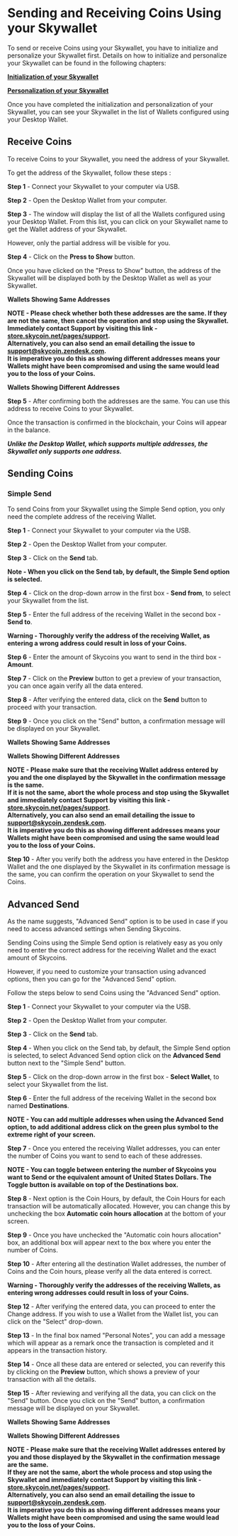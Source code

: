 # Sending and Receiving Coins Using your Skywallet

To send or receive Coins using your Skywallet, you have to initialize and personalize your Skywallet first. Details on how to initialize and personalize your Skywallet can be found in the following chapters:

**[Initialization of your Skywallet](https://github.com/skycoin/hardware-wallet/wiki/Initialize-the-wallet-setting-up)**

**[Personalization of your Skywallet](https://github.com/skycoin/hardware-wallet/wiki/Getting-to-know-the-wallet)**

Once you have completed the initialization and personalization of your Skywallet, you can see your Skywallet in the list of Wallets configured using your Desktop Wallet.

<Screenshot of the Desktop Wallet showing the list of configured Wallets>

## Receive Coins

To receive Coins to your Skywallet, you need the address of your Skywallet.

To get the address of the Skywallet, follow these steps :

**Step 1** - Connect your Skywallet to your computer via USB.

**Step 2** - Open the Desktop Wallet from your computer.

**Step 3** - The window will display the list of all the Wallets configured using your Desktop Wallet. From this list, you can click on your Skywallet name to get the Wallet address of your Skywallet.

However, only the partial address will be visible for you.

<Screenshot of the Desktop Wallet after clicking on the Skywallet name and displaying the partial address>

**Step 4** - Click on the **Press to Show** button.

Once you have clicked on the "Press to Show" button, the address of the Skywallet will be displayed both by the Desktop Wallet as well as your Skywallet.

**Wallets Showing Same Addresses**

<Screenshot and image of the same address being displayed>

**NOTE - Please check whether both these addresses are the same. If they are not the same, then cancel the operation and stop using the Skywallet. Immediately contact Support by visiting this link - [store.skycoin.net/pages/support](store.skycoin.net/pages/support).  
Alternatively, you can also send an email detailing the issue to **support@skycoin.zendesk.com**.  
It is imperative you do this as showing different addresses means your Wallets might have been compromised and using the same would lead you to the loss of your Coins.**

**Wallets Showing Different Addresses**

<Screenshot and image of different addresses being displayed>

**Step 5** - After confirming both the addresses are the same. You can use this address to receive Coins to your Skywallet. 

Once the transaction is confirmed in the blockchain, your Coins will appear in the balance.

***Unlike the Desktop Wallet, which supports multiple addresses, the Skywallet only supports one address.***

## Sending Coins

### Simple Send

To send Coins from your Skywallet using the Simple Send option, you only need the complete address of the receiving Wallet.

**Step 1** - Connect your Skywallet to your computer via the USB.

**Step 2** - Open the Desktop Wallet from your computer.

**Step 3** - Click on the **Send** tab.

<Screenshot of the Desktop Wallet showing the Send window>

**Note - When you click on the Send tab, by default, the Simple Send option is selected.** 

**Step 4** - Click on the drop-down arrow in the first box - **Send from**, to select your Skywallet from the list.

<Screenshot highlighting the click on the drop-down and highlighting the Skywallet from the list of Wallets >

**Step 5** - Enter the full address of the receiving Wallet in the second box - **Send to**.

<Screenshot of a dummy address entered into the Send to box>

**Warning - Thoroughly verify the address of the receiving Wallet, as entering a wrong address could result in loss of your Coins.**

**Step 6** - Enter the amount of Skycoins you want to send in the third box - **Amount**.

<Screenshot of the Desktop Wallet with a certain amount entered and highlighted>

**Step 7** - Click on the **Preview** button to get a preview of your transaction, you can once again verify all the data entered.

<Screenshot with the Preview button highlighted and then the Screenshot of the window showing the preview of the transaction>

**Step 8** - After verifying the entered data, click on the **Send** button to proceed with your transaction.

<Screenshot of the Desktop Wallet with the Send button highlighted>

**Step 9** - Once you click on the "Send" button, a confirmation message will be displayed on your Skywallet.
<image of the Skywallet display screen with the confirmation message to send a certain amount of Coins to a specific address>

**Wallets Showing Same Addresses**
<Screenshot and image of the same address being displayed>

**Wallets Showing Different Addresses**
<Screenshot and image of different address being displayed>

 **NOTE - Please make sure that the receiving Wallet address entered by you and the one displayed by the Skywallet in the confirmation message is the same.  
 If it is not the same, abort the whole process and stop using the Skywallet and immediately contact Support by visiting this link - [store.skycoin.net/pages/support](store.skycoin.net/pages/support).  
Alternatively, you can also send an email detailing the issue to **support@skycoin.zendesk.com**.  
 It is imperative you do this as showing different addresses means your Wallets might have been compromised and using the same would lead you to the loss of your Coins.**

**Step 10** - After you verify both the address you have entered in the Desktop Wallet and the one displayed by the Skywallet in its confirmation message is the same, you can confirm the operation on your Skywallet to send the Coins. 
 
 ## Advanced Send
 
As the name suggests, "Advanced Send" option is to be used in case if you need to access advanced settings when Sending Skycoins.

Sending Coins using the Simple Send option is relatively easy as you only need to enter the correct address for the receiving Wallet and the exact amount of Skycoins.

However, if you need to customize your transaction using advanced options, then you can go for the "Advanced Send" option.

Follow the steps below to send Coins using the "Advanced Send" option.

**Step 1** - Connect your Skywallet to your computer via the USB.

**Step 2** - Open the Desktop Wallet from your computer.

**Step 3** - Click on the **Send** tab.
<Screenshot of the Desktop Wallet showing the Send window>

**Step 4** - When you click on the Send tab, by default, the Simple Send option is selected, to select Advanced Send option click on the **Advanced Send** button next to the "Simple Send" button.
<Screenshot highlighting the advanced send button in the send tab>

**Step 5** - Click on the drop-down arrow in the first box - **Select Wallet**, to select your Skywallet from the list.
<Screenshot highlighting the click on the drop-down and highlighting the Skywallet from the list of Wallets >

**Step 6** - Enter the full address of the receiving Wallet in the second box named **Destinations**.
<Screenshot of at least two dummy addresses entered into the Destinations box>

**NOTE - You can add multiple addresses when using the Advanced Send option, to add additional address click on the green plus symbol to the extreme right of your screen.**
<Screenshot highlighting the green plus symbol>

**Step 7** - Once you entered the receiving Wallet addresses, you can enter the number of Coins you want to send to each of these addresses.

**NOTE - You can toggle between entering the number of Skycoins you want to Send or the equivalent amount of United States Dollars. The Toggle button is available on top of the Destinations box.**

<Screenshot highlighting the toggle button between Sky and USD>

**Step 8** - Next option is the Coin Hours, by default, the Coin Hours for each transaction will be automatically allocated. However, you can change this by unchecking the box **Automatic coin hours allocation** at the bottom of your screen.
<Screenshot highlighting the automatic coin hours allocation box>

**Step 9** - Once you have unchecked the "Automatic coin hours allocation" box, an additional box will appear next to the box where you enter the number of Coins.
<Screenshot highlighting the Coin hours box>

**Step 10** - After entering all the destination Wallet addresses, the number of Coins and the Coin hours, please verify all the data entered is correct.

**Warning - Thoroughly verify the addresses of the receiving Wallets, as entering wrong addresses could result in loss of your Coins.**

**Step 12** - After verifying the entered data, you can proceed to enter the Change address. If you wish to use a Wallet from the Wallet list, you can click on the "Select" drop-down.
<Screenshot highlighting the change address box and showing the Wallet list by highlighting and clicking on the drop down>

**Step 13** - In the final box named "Personal Notes", you can add a message which will appear as a remark once the transaction is completed and it appears in the transaction history.
<Screenshot highlighting the personal notes box and showing a transaction in the transaction history tab with a personal note>

**Step 14** - Once all these data are entered or selected, you can reverify this by clicking on the **Preview** button, which shows a preview of your transaction with all the details.

**Step 15** - After reviewing and verifying all the data, you can click on the "Send" button. Once you click on the "Send" button, a confirmation message will be displayed on your Skywallet.
<Image of the Skywallet display screen with the confirmation message to send a certain amount of Coins to a specific address>

**Wallets Showing Same Addresses**
<Screenshot and image of the same address being displayed>

**Wallets Showing Different Addresses**
<Screenshot and image of different address being displayed>

 **NOTE - Please make sure that the receiving Wallet addresses entered by you and those displayed by the Skywallet in the confirmation message are the same.  
If they are not the same, abort the whole process and stop using the Skywallet and immediately contact Support by visiting this link - [store.skycoin.net/pages/support](store.skycoin.net/pages/support).  
Alternatively, you can also send an email detailing the issue to **support@skycoin.zendesk.com**.  
It is imperative you do this as showing different addresses means your Wallets might have been compromised and using the same would lead you to the loss of your Coins.**
